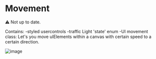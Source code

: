 # Movement

⚠️ Not up to date.

Contains:
  -styled usercontrols
  -traffic Light 'state' enum
  -UI movement class:
    Let's you move uIElements within a canvas with certain speed to a certain direction.

![image](https://github.com/xGrimy/WPF-Traffic-Simulation/assets/105457539/ab4dde7f-16c1-4427-bc2b-76c9cc6403e6)
